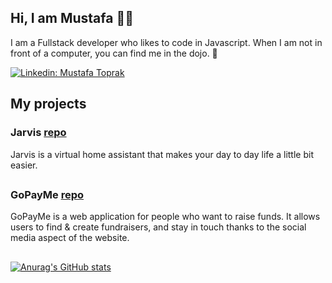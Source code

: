 ## Hi, I am Mustafa 👋🏽

I am a Fullstack developer who likes to code in Javascript. When I am not in front of a computer, you can find me in the dojo. 🥋

[![Linkedin: Mustafa Toprak](https://img.shields.io/badge/-Mustafa_Toprak-blue?style=flat-square&logo=Linkedin&logoColor=white&link=https://www.linkedin.com/in/mustafatoprak1/)](https://www.linkedin.com/in/mustafatoprak1/)

## My projects

### Jarvis [repo](https://github.com/mustafatoprak2/Jarvis)
Jarvis is a virtual home assistant that makes your day to day life a little bit easier.

##

### GoPayMe [repo](https://github.com/mustafatoprak2/GoPayMe)
GoPayMe is a web application for people who want to raise funds. It allows users to find & create fundraisers, and stay in touch thanks to the social media aspect of the website.

##

[![Anurag's GitHub stats](https://github-readme-stats.vercel.app/api?username=mustafatoprak2&count_private=true&show_icons=true&theme=dark)](https://github.com/anuraghazra/github-readme-stats)
